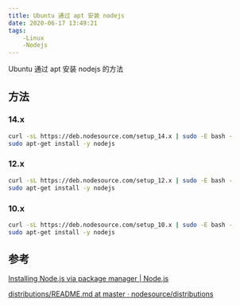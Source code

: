```yaml
---
title: Ubuntu 通过 apt 安装 nodejs
date: 2020-06-17 13:49:21
tags:
    -Linux
    -Nodejs
---
```


Ubuntu 通过 apt 安装 nodejs 的方法
<!--more-->
## 方法

### 14.x

```bash
curl -sL https://deb.nodesource.com/setup_14.x | sudo -E bash -
sudo apt-get install -y nodejs
```

### 12.x

```bash
curl -sL https://deb.nodesource.com/setup_12.x | sudo -E bash -
sudo apt-get install -y nodejs
```

### 10.x

```bash
curl -sL https://deb.nodesource.com/setup_10.x | sudo -E bash -
sudo apt-get install -y nodejs
```

## 参考

[Installing Node.js via package manager | Node.js](https://nodejs.org/en/download/package-manager/)

[distributions/README.md at master · nodesource/distributions](https://github.com/nodesource/distributions/blob/master/README.md)
